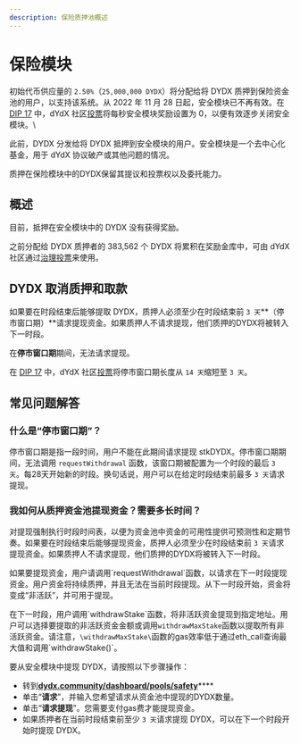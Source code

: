 ```yaml
---
description: 保险质押池概述
---
```


# 保险模块

初始代币供应量的 `2.50%`（`25,000,000 DYDX`）将分配给将 DYDX 质押到保险资金池的用户，以支持该系统。从 2022 年 11 月 28 日起，安全模块已不再有效。在 [DIP 17](https://dydx.community/dashboard/proposal/9) 中，dYdX 社区[投票](https://dydx.community/dashboard/proposal/7)将每秒安全模块奖励设置为 0，以便有效逐步关闭安全模块。\


此前，DYDX 分发给将 DYDX 抵押到安全模块的用户。安全模块是一个去中心化基金，用于 dYdX 协议破产或其他问题的情况。

质押在保险模块中的DYDX保留其提议和投票权以及委托能力。

## 概述

目前，抵押在安全模块中的 DYDX 没有获得奖励。

之前分配给 DYDX 质押者的 383,562 个 DYDX 将累积在奖励金库中，可由 dYdX 社区通过[治理投票](https://docs.dydx.community/dydx-governance/voting-and-governance/governance-parameters)来使用。

## DYDX 取消质押和取款

如果要在时段结束后能够提取 DYDX，质押人必须至少在时段结束前 `3 天`**（停市窗口期）**请求提现资金。如果质押人不请求提现，他们质押的DYDX将被转入下一时段。

在**停市窗口期**期间，无法请求提现。

在 [DIP 17](https://dydx.community/dashboard/proposal/9) 中，dYdX 社区[投票](https://dydx.community/dashboard/proposal/7)将停市窗口期长度从 `14 天`缩短至 `3 天`。



## 常见问题解答

### 什么是“停市窗口期”？

停市窗口期是指一段时间，用户不能在此期间请求提现 stkDYDX。停市窗口期期间，无法调用 `requestWithdrawal` 函数，该窗口期被配置为一个时段的最后 `3 天`。每28天开始新的时段。换句话说，用户可以在给定时段结束前最多 `3 天`请求提现。

### 我如何从质押资金池提现资金？需要多长时间？

对提现强制执行时段时间表，以便为资金池中资金的可用性提供可预测性和定期节奏。如果要在时段结束后能够提现资金，质押人必须至少在时段结束前 `3 天`请求提现资金。如果质押人不请求提现，他们质押的DYDX将被转入下一时段。

如果要提现资金，用户请调用\`requestWithdrawal\`函数，以请求在下一时段提现资金。用户资金将持续质押，并且无法在当前时段提现。从下一时段开始，资金将变成“非活跃”，并可用于提现。

在下一时段，用户调用\`withdrawStake\`函数，将非活跃资金提现到指定地址。用户可以选择要提取的非活跃资金金额或调用`withdrawMaxStake`函数以提取所有非活跃资金。请注意，`\withdrawMaxStake\`函数的gas效率低于通过eth\_call查询最大值和调用\`withdrawStake()\`。

要从安全模块中提现 DYDX，请按照以下步骤操作：

* 转到[**dydx.community/dashboard/pools/safety**](https://dydx.community/dashboard/pools/safety)\*\*\*\*
* 单击“**请求**”，并输入您希望请求从资金池中提现的DYDX数量。
* 单击“**请求提现**”。您需要支付gas费才能提现资金。
* 如果质押者在当前时段结束前至少 `3 天`请求提现 DYDX，可以在下一个时段开始时提现 DYDX。

